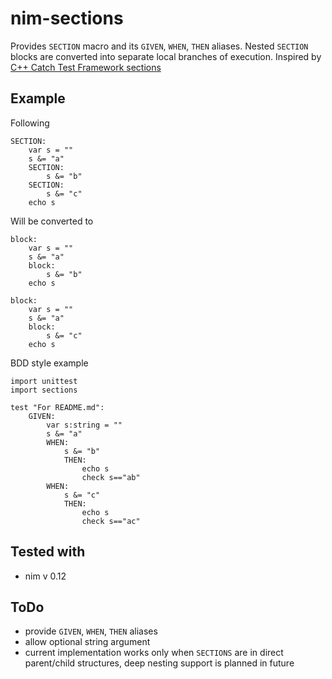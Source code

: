 # nim-sections


Provides `SECTION` macro and its `GIVEN`, `WHEN`, `THEN` aliases. Nested `SECTION` blocks are converted into separate local branches of execution.
Inspired by [C++ Catch Test Framework sections](https://github.com/philsquared/Catch/blob/master/docs/tutorial.md#test-cases-and-sections)


## Example


Following

```
SECTION:
    var s = ""
    s &= "a"
    SECTION:
        s &= "b"
    SECTION:
        s &= "c"
    echo s
```
Will be converted to
```
block:
    var s = ""
    s &= "a"
    block:
        s &= "b"
    echo s

block:
    var s = ""
    s &= "a"
    block:
        s &= "c"
    echo s
```

BDD style example
```
import unittest
import sections

test "For README.md":
    GIVEN:
        var s:string = ""
        s &= "a"
        WHEN:
            s &= "b"
            THEN:
                echo s
                check s=="ab"
        WHEN:
            s &= "c"
            THEN:
                echo s
                check s=="ac"
```
## Tested with

  - nim v 0.12


## ToDo
  - provide `GIVEN`, `WHEN`, `THEN` aliases
  - allow optional string argument
  - current implementation works only when `SECTIONS` are in direct parent/child structures, deep nesting support is planned in future

